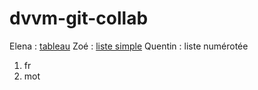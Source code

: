 # dvvm-git-collab

Elena : [tableau](https://github.com/m00n95/dwwm-git-collab.git)
Zoé : [liste simple](https://github.com/zoyasia/dwwm-git-collab.git)
Quentin : liste numérotée 

 1. fr
 2. mot